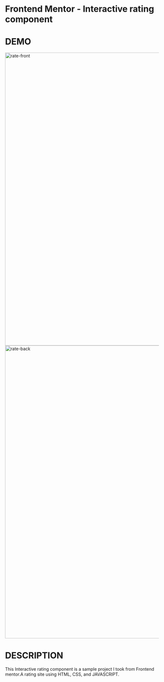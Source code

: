 # Frontend Mentor - Interactive rating component

# DEMO
<img width="960" alt="rate-front" src="https://github.com/naavemajid/InteractiveRatingComponent/assets/117750472/45b0f9a5-b67b-4f57-9a5e-7694e5180d91">

<img width="960" alt="rate-back" src="https://github.com/naavemajid/InteractiveRatingComponent/assets/117750472/e4fbddc6-1a01-48bc-8595-747d7c0c1679">

# DESCRIPTION
This Interactive rating component is a sample project l took from Frontend mentor.A rating site using HTML, CSS, and JAVASCRIPT.
